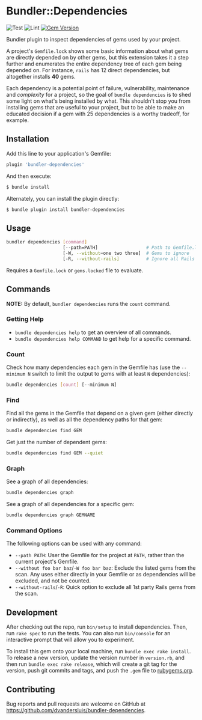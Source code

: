 # Bundler::Dependencies

![Test](https://github.com/dvandersluis/bundler-dependencies/actions/workflows/test.yml/badge.svg)
![Lint](https://github.com/dvandersluis/bundler-dependencies/actions/workflows/lint.yml/badge.svg)
[![Gem Version](https://badge.fury.io/rb/bundler-dependencies.svg)](https://badge.fury.io/rb/bundler-dependencies)

Bundler plugin to inspect dependencies of gems used by your project.

A project's `Gemfile.lock` shows some basic information about what gems are directly depended on by other gems, but this extension takes it a step further and enumerates the entire dependency tree of each gem being depended on. For instance, `rails` has 12 direct dependencies, but altogether installs **40** gems.

Each dependency is a potential point of failure, vulnerability, maintenance and *complexity* for a project, so the goal of `bundle dependencies` is to shed some light on what's being installed by what. This shouldn't stop you from installing gems that are useful to your project, but to be able to make an educated decision if a gem with 25 dependencies is a worthy tradeoff, for example.  

## Installation

Add this line to your application's Gemfile:

```sh
plugin 'bundler-dependencies'
```

And then execute:

```sh
$ bundle install
```

Alternately, you can install the plugin directly:

```sh
$ bundle plugin install bundler-dependencies
```

## Usage

```sh
bundler dependencies [command]
                     [--path=PATH]                  # Path to Gemfile.lock to scan
                     [-W, --without=one two three]  # Gems to ignore
                     [-R, --without-rails]          # Ignore all Rails gems
```

Requires a `Gemfile.lock` or `gems.locked` file to evaluate.

## Commands

**NOTE:** By default, `bundler dependencies` runs the `count` command.

### Getting Help

* `bundle dependencies help` to get an overview of all commands.
* `bundle dependencies help COMMAND` to get help for a specific command.

### Count

Check how many dependencies each gem in the Gemfile has (use the `--minimum N` switch to limit the output to gems with at least `N` dependencies):

```sh
bundle dependencies [count] [--minimum N] 
```

### Find

Find all the gems in the Gemfile that depend on a given gem (either directly or indirectly), as well as all the dependency paths for that gem:

```sh
bundle dependencies find GEM
```

Get just the number of dependent gems:

```sh
bundle dependencies find GEM --quiet
```

### Graph

See a graph of all dependencies:
```sh
bundle dependencies graph
```

See a graph of all dependencies for a specific gem:
```sh
bundle dependencies graph GEMNAME
```

### Command Options

The following options can be used with any command:

* `--path PATH`: User the Gemfile for the project at `PATH`, rather than the current project's Gemfile.
* `--without foo bar baz`/`-W foo bar baz`: Exclude the listed gems from the scan. Any uses either directly in your Gemfile or as dependencies will be excluded, and not be counted.
* `--without-rails`/`-R`: Quick option to exclude all 1st party Rails gems from the scan.

## Development

After checking out the repo, run `bin/setup` to install dependencies. Then, run `rake spec` to run the tests. You can also run `bin/console` for an interactive prompt that will allow you to experiment.

To install this gem onto your local machine, run `bundle exec rake install`. To release a new version, update the version number in `version.rb`, and then run `bundle exec rake release`, which will create a git tag for the version, push git commits and tags, and push the `.gem` file to [rubygems.org](https://rubygems.org).

## Contributing

Bug reports and pull requests are welcome on GitHub at https://github.com/dvandersluis/bundler-dependencies.
